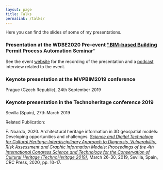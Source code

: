 ```yaml
---
layout: page
title: Talks
permalink: /talks/
---
```


Here you can find the slides of some of my presentations.

### Presentation at the WDBE2020 Pre-event ["BIM-based Building Permit Process Automation Seminar"](https://kirahub.org/en/wdbe2020/pre-event-2/) 

<script async class="speakerdeck-embed" data-id="0596dd37c28c44a49062673e01166895" data-ratio="1.77777777777778" src="//speakerdeck.com/assets/embed.js"></script>

See the event [website](https://kirahub.org/en/wdbe2020/pre-event-2/) for the recording of the presentation and a [podcast](https://aec-business.com/digitalizing-the-building-permit-process/) interview related to the event.

### Keynote presentation at the MVPBIM2019 conference

Prague (Czech Republic), 24th September 2019

<script async class="speakerdeck-embed" data-id="7f6fdb9f8c104a559f50bf0b25c05520" data-ratio="1.77777777777778" src="//speakerdeck.com/assets/embed.js"></script>




### Keynote presentation in the Technoheritage conference 2019

Sevilla (Spain), 27th March 2019

<script async class="speakerdeck-embed" data-id="0799bf8d68184359a9f36782a2f810ef" data-ratio="1.41436464088398" src="//speakerdeck.com/assets/embed.js"></script>

Related Publication:

F. Noardo, 2020. Architectural heritage information in 3D geospatial models: Developing opportunities and challenges. [*Science and Digital Technology for Cultural Heritage-Interdisciplinary Approach to Diagnosis, Vulnerability, Risk Assessment and Graphic Information Models: Proceedings of the 4th International Congress Science and Technology for the Conservation of Cultural Heritage (TechnoHeritage 2019)*](http://www.noardo.eu/papers/Noardo_3DAH_rev.pdf), March 26-30, 2019, Sevilla, Spain, CRC Press, 2020, pp. 10-17.